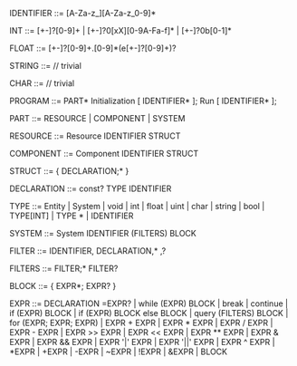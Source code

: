 IDENTIFIER ::= [A-Za-z_][A-Za-z_0-9]*

INT ::= [+-]?[0-9]+ | [+-]?0[xX][0-9A-Fa-f]* | [+-]?0b[0-1]*

FLOAT ::= [+-]?[0-9]+.[0-9]*(e[+-]?[0-9]+)?

STRING ::= // trivial

CHAR ::= // trivial



PROGRAM ::= PART* Initialization [ IDENTIFIER* ]; Run [ IDENTIFIER* ];

PART ::= RESOURCE | COMPONENT | SYSTEM

RESOURCE ::= Resource IDENTIFIER STRUCT

COMPONENT ::= Component IDENTIFIER STRUCT

STRUCT ::= { DECLARATION;* }

DECLARATION ::= const? TYPE IDENTIFIER

TYPE ::= Entity | System | void | int | float | uint | char | string | bool | TYPE[INT] | TYPE * | IDENTIFIER

SYSTEM ::= System IDENTIFIER (FILTERS) BLOCK

FILTER ::= IDENTIFIER, DECLARATION,* ,?

FILTERS ::= FILTER;* FILTER?

BLOCK ::= { EXPR*; EXPR? }

EXPR ::= DECLARATION =EXPR? | while (EXPR) BLOCK | break | continue | if (EXPR) BLOCK | if (EXPR) BLOCK else BLOCK | query (FILTERS) BLOCK | for (EXPR; EXPR; EXPR) | EXPR + EXPR | EXPR * EXPR | EXPR / EXPR | EXPR - EXPR | EXPR >> EXPR | EXPR << EXPR | EXPR ** EXPR | EXPR & EXPR | EXPR && EXPR | EXPR '|' EXPR | EXPR '||' EXPR | EXPR ^ EXPR | *EXPR | +EXPR | -EXPR | ~EXPR | !EXPR | &EXPR | BLOCK
